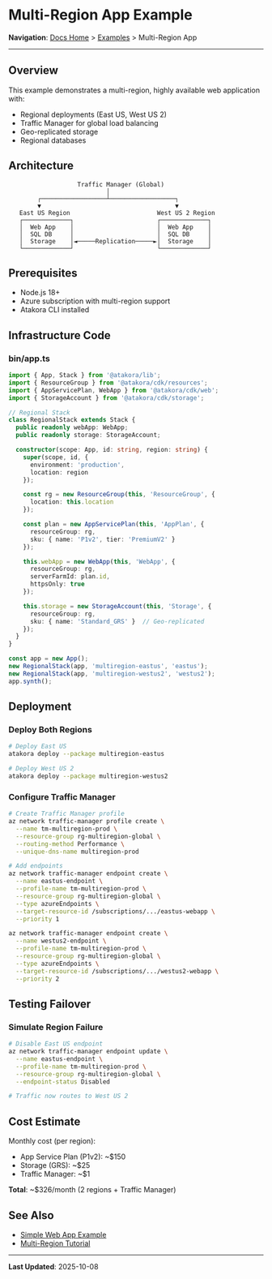 # Multi-Region App Example

**Navigation**: [Docs Home](../../README.md) > [Examples](../README.md) > Multi-Region App

---

## Overview

This example demonstrates a multi-region, highly available web application with:
- Regional deployments (East US, West US 2)
- Traffic Manager for global load balancing
- Geo-replicated storage
- Regional databases

## Architecture

```
                   Traffic Manager (Global)
                           │
        ┌──────────────────┴──────────────────┐
        ▼                                     ▼
   East US Region                        West US 2 Region
   ┌─────────────┐                       ┌─────────────┐
   │  Web App    │                       │  Web App    │
   │  SQL DB     │                       │  SQL DB     │
   │  Storage    │◄─────Replication─────►│  Storage    │
   └─────────────┘                       └─────────────┘
```

## Prerequisites

- Node.js 18+
- Azure subscription with multi-region support
- Atakora CLI installed

## Infrastructure Code

### bin/app.ts

```typescript
import { App, Stack } from '@atakora/lib';
import { ResourceGroup } from '@atakora/cdk/resources';
import { AppServicePlan, WebApp } from '@atakora/cdk/web';
import { StorageAccount } from '@atakora/cdk/storage';

// Regional Stack
class RegionalStack extends Stack {
  public readonly webApp: WebApp;
  public readonly storage: StorageAccount;

  constructor(scope: App, id: string, region: string) {
    super(scope, id, {
      environment: 'production',
      location: region
    });

    const rg = new ResourceGroup(this, 'ResourceGroup', {
      location: this.location
    });

    const plan = new AppServicePlan(this, 'AppPlan', {
      resourceGroup: rg,
      sku: { name: 'P1v2', tier: 'PremiumV2' }
    });

    this.webApp = new WebApp(this, 'WebApp', {
      resourceGroup: rg,
      serverFarmId: plan.id,
      httpsOnly: true
    });

    this.storage = new StorageAccount(this, 'Storage', {
      resourceGroup: rg,
      sku: { name: 'Standard_GRS' }  // Geo-replicated
    });
  }
}

const app = new App();
new RegionalStack(app, 'multiregion-eastus', 'eastus');
new RegionalStack(app, 'multiregion-westus2', 'westus2');
app.synth();
```

## Deployment

### Deploy Both Regions

```bash
# Deploy East US
atakora deploy --package multiregion-eastus

# Deploy West US 2
atakora deploy --package multiregion-westus2
```

### Configure Traffic Manager

```bash
# Create Traffic Manager profile
az network traffic-manager profile create \
  --name tm-multiregion-prod \
  --resource-group rg-multiregion-global \
  --routing-method Performance \
  --unique-dns-name multiregion-prod

# Add endpoints
az network traffic-manager endpoint create \
  --name eastus-endpoint \
  --profile-name tm-multiregion-prod \
  --resource-group rg-multiregion-global \
  --type azureEndpoints \
  --target-resource-id /subscriptions/.../eastus-webapp \
  --priority 1

az network traffic-manager endpoint create \
  --name westus2-endpoint \
  --profile-name tm-multiregion-prod \
  --resource-group rg-multiregion-global \
  --type azureEndpoints \
  --target-resource-id /subscriptions/.../westus2-webapp \
  --priority 2
```

## Testing Failover

### Simulate Region Failure

```bash
# Disable East US endpoint
az network traffic-manager endpoint update \
  --name eastus-endpoint \
  --profile-name tm-multiregion-prod \
  --resource-group rg-multiregion-global \
  --endpoint-status Disabled

# Traffic now routes to West US 2
```

## Cost Estimate

Monthly cost (per region):
- App Service Plan (P1v2): ~$150
- Storage (GRS): ~$25
- Traffic Manager: ~$1

**Total**: ~$326/month (2 regions + Traffic Manager)

## See Also

- [Simple Web App Example](../simple-web-app/README.md)
- [Multi-Region Tutorial](../../guides/tutorials/multi-region-setup.md)

---

**Last Updated**: 2025-10-08
